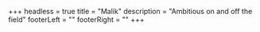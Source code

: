 +++
headless = true
title = "Malik"
description = "Ambitious on and off the field"
footerLeft = ""
footerRight = ""
+++
